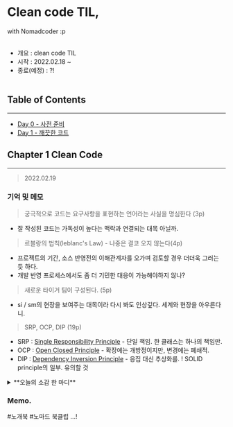# Clean code TIL,
with Nomadcoder :p
<br/><br/>

- 개요 : clean code TIL
- 시작 : 2022.02.18 ~ 
- 종료(예정) : ?!
<br/><br/>




## Table of Contents
---
* [Day 0 - 사전 준비](#abstract)
* [Day 1 - 깨끗한 코드](#chapter-1-clean-code)




## Chapter 1 Clean Code
--- 
> 2022.02.19


### 기억 및 메모
> 궁극적으로 코드는 요구사항을 표현하는 언어라는 사실을 명심한다 (3p)
- 잘 작성된 코드는 가독성이 높다는 맥락과 연결되는 대목 아닐까.
 

> 르블랑의 법칙(leblanc's Law) - 나중은 결코 오지 않는다(4p)
- 프로젝트의 기간, 소스 반영전의 이해관계자를 오가며 검토할 경우 더더욱 그러는 듯 하다.
- 개발 반영 프로세스에서도 좀 더 기민한 대응이 가능해야하지 않나?


> 새로운 타이거 팀이 구성된다. (5p)
- si / sm의 현장을 보여주는 대목이라 다시 봐도 인상깊다. 세계와 현장을 아우른다니.


> SRP, OCP, DIP (19p)
- SRP : [Single Responsibility Principle](https://en.wikipedia.org/wiki/Single-responsibility_principle) - 단일 책임. 한 클래스는 하나의 책임만.
- OCP : [Open Closed Principle](https://en.wikipedia.org/wiki/Open%E2%80%93closed_principle) - 확장에는 개방정이지만, 변경에는 폐쇄적.
- DIP : [Dependency Inversion Principle](https://en.wikipedia.org/wiki/Dependency_inversion_principle) - 응집 대신 추상화를.
! SOLID principle의 일부. 유의할 것

<details>
<summary> **오늘의 소감 한 마디** </summary>

 - 다시 읽어도 도입부의 프로젝트 내부 묘사가 사실적이다. 타이거 팀은 과연 몇 년 걸려서 기존 기능을 커버하는 뛰어난 시스템을 만들까.
  
 - 대개는 마이그레이션이라며 병행 사용을 안고 가더라. 대체가.

 - 샘플 코드를 다른 언어로 작성해보며 따라가봄직 싶다. 아니면 예전에 작성한 코드를 발굴해본다던지.
</details>




### Memo.
#노개북 #노마드 북클럽
...!
